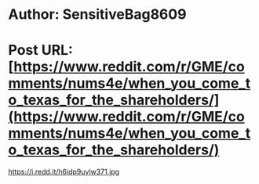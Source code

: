 # Author: SensitiveBag8609
# Post URL: [https://www.reddit.com/r/GME/comments/nums4e/when_you_come_to_texas_for_the_shareholders/](https://www.reddit.com/r/GME/comments/nums4e/when_you_come_to_texas_for_the_shareholders/)


https://i.redd.it/h6idp9uylw371.jpg